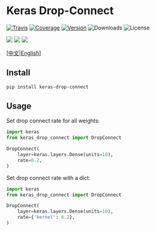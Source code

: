 # Keras Drop-Connect

[![Travis](https://travis-ci.org/CyberZHG/keras-drop-connect.svg)](https://travis-ci.org/CyberZHG/keras-drop-connect)
[![Coverage](https://coveralls.io/repos/github/CyberZHG/keras-drop-connect/badge.svg?branch=master)](https://coveralls.io/github/CyberZHG/keras-drop-connect)
[![Version](https://img.shields.io/pypi/v/keras-drop-connect.svg)](https://pypi.org/project/keras-drop-connect/)
![Downloads](https://img.shields.io/pypi/dm/keras-drop-connect.svg)
![License](https://img.shields.io/pypi/l/keras-drop-connect.svg)

![](https://img.shields.io/badge/keras-tensorflow-blue.svg)
![](https://img.shields.io/badge/keras-tf.keras-blue.svg)
![](https://img.shields.io/badge/keras-tf.keras/eager-blue.svg)

\[[中文](https://github.com/CyberZHG/keras-bert/blob/master/README.zh-CN.md)|[English](https://github.com/CyberZHG/keras-bert/blob/master/README.md)\]

## Install

```bash
pip install keras-drop-connect
```

## Usage

Set drop connect rate for all weights:

```python
import keras
from keras_drop_connect import DropConnect

DropConnect(
    layer=keras.layers.Dense(units=10),
    rate=0.2,
)
```

Set drop connect rate with a dict:

```python
import keras
from keras_drop_connect import DropConnect

DropConnect(
    layer=keras.layers.Dense(units=10),
    rate={'kernel': 0.2},
)
```
